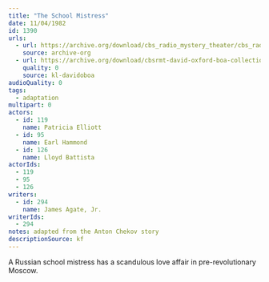 ```yaml
---
title: "The School Mistress"
date: 11/04/1982
id: 1390
urls: 
  - url: https://archive.org/download/cbs_radio_mystery_theater/cbs_radio_mystery_theater-1351-1399.zip/cbs_radio_mystery_theater-1351-1399%2Fcbsrmt_1390_the_school_mistress.mp3
    source: archive-org
  - url: https://archive.org/download/cbsrmt-david-oxford-boa-collection/CBSRMT-821104-1390-The-School-Mistress-(128-48)_WBBM-JE-{BoA}.mp3
    quality: 0
    source: kl-davidoboa
audioQuality: 0
tags: 
  - adaptation
multipart: 0
actors:  
  - id: 119
    name: Patricia Elliott  
  - id: 95
    name: Earl Hammond  
  - id: 126
    name: Lloyd Battista
actorIds:  
  - 119  
  - 95  
  - 126
writers:  
  - id: 294
    name: James Agate, Jr.
writerIds:  
  - 294
notes: adapted from the Anton Chekov story
descriptionSource: kf
---
```

A Russian school mistress has a scandulous love affair in pre-revolutionary Moscow.